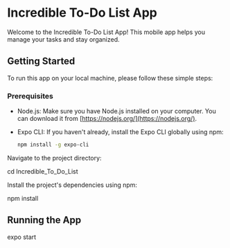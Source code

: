 # Incredible To-Do List App

Welcome to the Incredible To-Do List App! This mobile app helps you manage your tasks and stay organized.

## Getting Started

To run this app on your local machine, please follow these simple steps:

### Prerequisites

- Node.js: Make sure you have Node.js installed on your computer. You can download it from [https://nodejs.org/](https://nodejs.org/).

- Expo CLI: If you haven't already, install the Expo CLI globally using npm:

  ```bash
  npm install -g expo-cli
  
Navigate to the project directory:

cd Incredible_To_Do_List

Install the project's dependencies using npm:

npm install

## Running the App 

expo start
